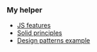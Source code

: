 ### My helper
* <a href="https://github.com/Goliaph19/features">JS features<a>
* <a href="https://github.com/Goliaph19/solid-principles">Solid principles<a>
* <a href="https://github.com/Goliaph19/patterns">Design patterns example<a>
